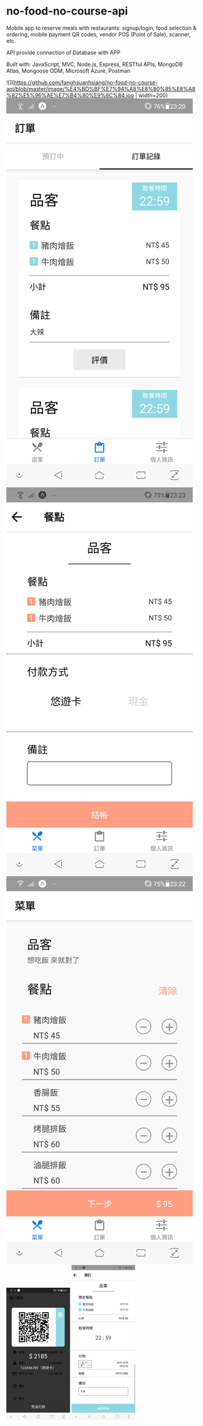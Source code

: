 # no-food-no-course-api
Mobile app to reserve meals with restaurants: signup/login, food selection & ordering, mobile payment QR codes, vendor POS (Point of Sale), scanner, etc.

API provide connection of Database with APP

Built with: JavaScript, MVC, Node.js, Express, RESTful APIs, MongoDB Atlas, Mongoose ODM, Microsoft Azure, Postman

![](https://github.com/fanghsuanhsiang/no-food-no-course-api/blob/master/image/%E4%BD%BF%E7%94%A8%E8%80%85%E8%A8%82%E5%96%AE%E7%B4%80%E9%8C%84.jpg | width=200)
<img src="https://github.com/fanghsuanhsiang/no-food-no-course-api/blob/master/image/%E4%BD%BF%E7%94%A8%E8%80%85%E8%A8%82%E5%96%AE%E7%B4%80%E9%8C%84.jpg" style="max-height:50%;">
<img style="width:300;height:auto;display:inline-block;" src="https://github.com/fanghsuanhsiang/no-food-no-course-api/blob/master/image/%E5%BA%97%E5%AE%B6%E6%94%AF%E4%BB%98%E8%A8%82%E5%96%AE%E7%A2%BA%E8%AA%8D.jpg">
<img style="width:300;height:auto;display:inline-block;" src="https://github.com/fanghsuanhsiang/no-food-no-course-api/blob/master/image/%E5%BA%97%E5%AE%B6%E9%BB%9E%E9%A4%90.jpg">
<img style="width:33.33333333%;height:auto;display:inline-block;" src="https://github.com/fanghsuanhsiang/no-food-no-course-api/blob/master/image/%E8%A1%8C%E5%8B%95%E6%94%AF%E4%BB%98.jpg">
<img style="width:33.33333333%;height:auto;display:inline-block;" src="https://github.com/fanghsuanhsiang/no-food-no-course-api/blob/master/image/%E8%A8%82%E5%96%AE%E8%A9%B3%E7%B4%B0%E8%B3%87%E6%96%99.jpg">
